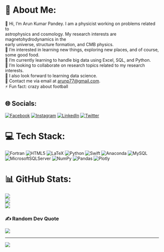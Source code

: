 # 💫 About Me:
👋 Hi, I’m Arun Kumar Pandey. I am a physicist working on problems related to <br>astrophysics and cosmology. My research interests are magnetohydrodynamics in the <br>early universe, structure formation, and CMB physics.<br>👀 I’m interested in learning new things, exploring new places, and of course, some good food.<br>🌱 I’m currently learning to handle big data using Excel, SQL, and Python.<br>👯 I’m looking to collaborate on research topics related to my research interests. <br>🤝 I also look forward to learning data science.<br>💬 Contact me via email at arunp77@gmail.com.<br>⚡ Fun fact: crazy about football


## 🌐 Socials:
[![Facebook](https://img.shields.io/badge/Facebook-%231877F2.svg?logo=Facebook&logoColor=white)](https://facebook.com/arunp77) [![Instagram](https://img.shields.io/badge/Instagram-%23E4405F.svg?logo=Instagram&logoColor=white)](https://instagram.com/arunp77) [![LinkedIn](https://img.shields.io/badge/LinkedIn-%230077B5.svg?logo=linkedin&logoColor=white)](https://linkedin.com/in/dr-arun-kumar-pandey-5186a336) [![Twitter](https://img.shields.io/badge/Twitter-%231DA1F2.svg?logo=Twitter&logoColor=white)](https://twitter.com/arunp77_) 

# 💻 Tech Stack:
![Fortran](https://img.shields.io/badge/Fortran-%23734F96.svg?style=flat&logo=fortran&logoColor=white) ![HTML5](https://img.shields.io/badge/html5-%23E34F26.svg?style=flat&logo=html5&logoColor=white) ![LaTeX](https://img.shields.io/badge/latex-%23008080.svg?style=flat&logo=latex&logoColor=white) ![Python](https://img.shields.io/badge/python-3670A0?style=flat&logo=python&logoColor=ffdd54) ![Swift](https://img.shields.io/badge/swift-F54A2A?style=flat&logo=swift&logoColor=white) ![Anaconda](https://img.shields.io/badge/Anaconda-%2344A833.svg?style=flat&logo=anaconda&logoColor=white) ![MySQL](https://img.shields.io/badge/mysql-%2300f.svg?style=flat&logo=mysql&logoColor=white) ![MicrosoftSQLServer](https://img.shields.io/badge/Microsoft%20SQL%20Sever-CC2927?style=flat&logo=microsoft%20sql%20server&logoColor=white) ![NumPy](https://img.shields.io/badge/numpy-%23013243.svg?style=flat&logo=numpy&logoColor=white) ![Pandas](https://img.shields.io/badge/pandas-%23150458.svg?style=flat&logo=pandas&logoColor=white) ![Plotly](https://img.shields.io/badge/Plotly-%233F4F75.svg?style=flat&logo=plotly&logoColor=white)
# 📊 GitHub Stats:
![](https://github-readme-stats.vercel.app/api?username=arunsinp&theme=blue-green&hide_border=false&include_all_commits=true&count_private=true)<br/>
![](https://github-readme-streak-stats.herokuapp.com/?user=arunsinp&theme=blue-green&hide_border=false)<br/>
![](https://github-readme-stats.vercel.app/api/top-langs/?username=arunsinp&theme=blue-green&hide_border=false&include_all_commits=true&count_private=true&layout=compact)

<!--- ## 🏆 GitHub Trophies--->
<!---![](https://github-profile-trophy.vercel.app/?username=arunsinp&theme=discord&no-frame=false&no-bg=true&margin-w=4) --->

### ✍️ Random Dev Quote
![](https://quotes-github-readme.vercel.app/api?type=vetical&theme=radical)

---
[![](https://visitcount.itsvg.in/api?id=arunsinp&icon=0&color=3)](https://visitcount.itsvg.in)

<!-- Proudly created with GPRM ( https://gprm.itsvg.in ) -->
